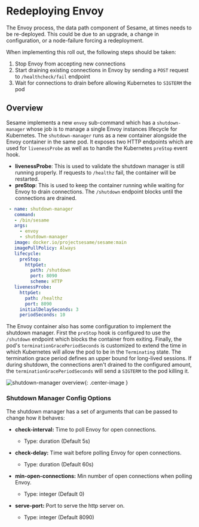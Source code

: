 # Redeploying Envoy

The Envoy process, the data path component of Sesame, at times needs to be re-deployed.
This could be due to an upgrade, a change in configuration, or a node-failure forcing a redeployment.

When implementing this roll out, the following steps should be taken: 

1. Stop Envoy from accepting new connections 
2. Start draining existing connections in Envoy by sending a `POST` request to `/healthcheck/fail` endpoint
3. Wait for connections to drain before allowing Kubernetes to `SIGTERM` the pod

## Overview

Sesame implements a new `envoy` sub-command which has a `shutdown-manager` whose job is to manage a single Envoy instances lifecycle for Kubernetes.
The `shutdown-manager` runs as a new container alongside the Envoy container in the same pod.
It exposes two HTTP endpoints which are used for `livenessProbe` as well as to handle the Kubernetes `preStop` event hook.

- **livenessProbe**: This is used to validate the shutdown manager is still running properly. If requests to `/healthz` fail, the container will be restarted.
- **preStop**: This is used to keep the container running while waiting for Envoy to drain connections. The `/shutdown` endpoint blocks until the connections are drained.

```yaml
 - name: shutdown-manager
   command:
   - /bin/sesame
   args:
     - envoy
     - shutdown-manager
   image: docker.io/projectsesame/sesame:main
   imagePullPolicy: Always
   lifecycle:
     preStop:
       httpGet:
         path: /shutdown
         port: 8090
         scheme: HTTP
   livenessProbe:
     httpGet:
       path: /healthz
       port: 8090
     initialDelaySeconds: 3
     periodSeconds: 10  
```

The Envoy container also has some configuration to implement the shutdown manager.
First the `preStop` hook is configured to use the `/shutdown` endpoint which blocks the container from exiting.
Finally, the pod's `terminationGracePeriodSeconds` is customized to extend the time in which Kubernetes will allow the pod to be in the `Terminating` state.
The termination grace period defines an upper bound for long-lived sessions.
If during shutdown, the connections aren't drained to the configured amount, the `terminationGracePeriodSeconds` will send a `SIGTERM` to the pod killing it.

![shutdown-manager overview][1]{: .center-image }

### Shutdown Manager Config Options

The shutdown manager has a set of arguments that can be passed to change how it behaves:

- **check-interval:** Time to poll Envoy for open connections.
  - Type: duration (Default 5s)
- **check-delay:** Time wait before polling Envoy for open connections.
  - Type: duration (Default 60s)
- **min-open-connections:** Min number of open connections when polling Envoy.
  - Type: integer (Default 0)
- **serve-port:** Port to serve the http server on.
  - Type: integer (Default 8090)

  [1]: ../img/shutdownmanager.png
